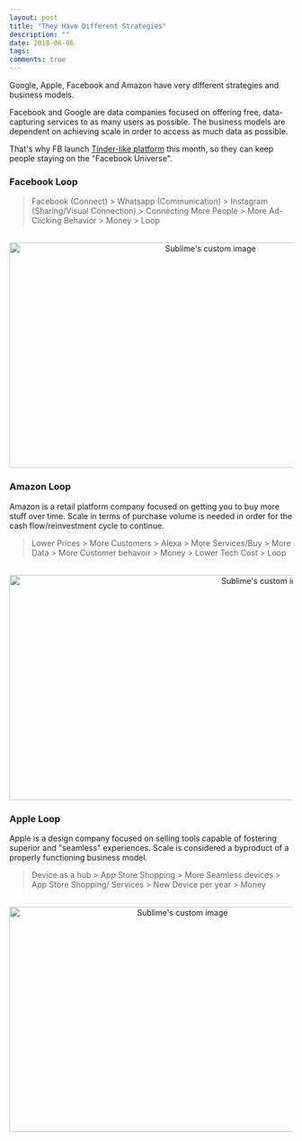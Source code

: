 ```yaml
---
layout: post
title: "They Have Different Strategies"
description: ""
date: 2018-06-06
tags: 
comments: true
---
```


Google, Apple, Facebook and Amazon have very different strategies and business models.

Facebook and Google are data companies focused on offering free, data-capturing services to as many users as possible. The business models are dependent on achieving scale in order to access as much data as possible.

That's why FB launch [Tinder-like platform](https://www.recode.net/2018/5/6/17321108/facebook-online-dating-service-explained-no-ads) this month, so they can keep people staying on the "Facebook Universe". 

### Facebook Loop

> Facebook (Connect) > Whatsapp (Communication) > Instagram (Sharing/Visual Connection) > Connecting More People > More Ad-Clicking Behavior > Money > Loop


<p align="center">
  <img width="700" height="400" src="https://i.imgur.com/0QJF3oK.png" alt="Sublime's custom image"/>
</p>


### Amazon Loop
 
Amazon is a retail platform company focused on getting you to buy more stuff over time. Scale in terms of purchase volume is needed in order for the cash flow/reinvestment cycle to continue.

> Lower Prices > More Customers > Alexa > More Services/Buy > More Data > More Customer behavoir > Money > Lower Tech Cost > Loop


<p align="center">
  <img width="900" height="400" src="https://i.imgur.com/IpU3dOF.png" alt="Sublime's custom image"/>
</p>


### Apple Loop

Apple is a design company focused on selling tools capable of fostering superior and "seamless" experiences. Scale is considered a byproduct of a properly functioning business model.

> Device as a hub > App Store Shopping > More Seamless devices > App Store Shopping/ Services > New Device per year > Money


<p align="center">
  <img width="600" height="400" src="https://i.imgur.com/oDUghVT.png" alt="Sublime's custom image"/>
</p>

